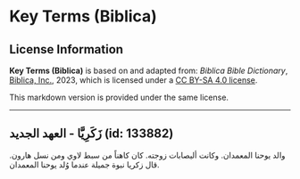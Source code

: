 # Key Terms (Biblica)

## License Information

**Key Terms (Biblica)** is based on and adapted from: _Biblica Bible Dictionary_, [Biblica, Inc.](https://www.biblica.com/), 2023, which is licensed under a [CC BY-SA 4.0 license](https://creativecommons.org/licenses/by-sa/4.0/legalcode.en).

This markdown version is provided under the same license.



--------------------------------

## زَكَرِيَّا - العهد الجديد (id: 133882)

والد يوحنا المعمدان. وكانت أليصابات زوجته. كان كاهناً من سبط لاوي ومن نسل هارون. قال زكريا نبوة جميلة عندما وُلد يوحنا المعمدان.


